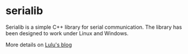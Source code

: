 # serialib

Serialib is a simple C++ library for serial communication. The library has been designed to work under Linux and Windows.

More details on [Lulu's blog](https://lucidar.me)
